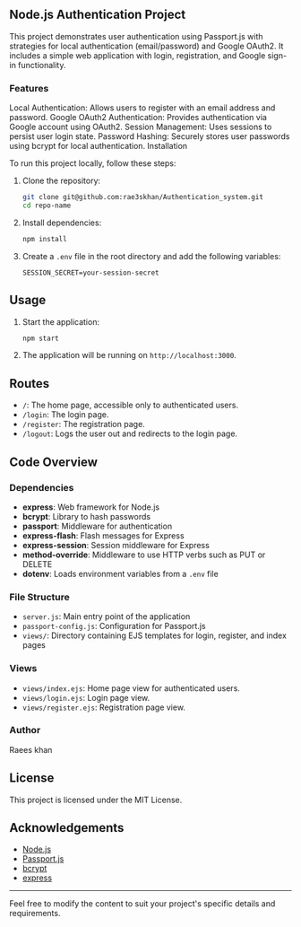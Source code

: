 ## Node.js Authentication Project
This project demonstrates user authentication using Passport.js with strategies for local authentication (email/password) and Google OAuth2. It includes a simple web application with login, registration, and Google sign-in functionality.

### Features
Local Authentication: Allows users to register with an email address and password.
Google OAuth2 Authentication: Provides authentication via Google account using OAuth2.
Session Management: Uses sessions to persist user login state.
Password Hashing: Securely stores user passwords using bcrypt for local authentication.
Installation

To run this project locally, follow these steps:

1. Clone the repository:

   ```bash
   git clone git@github.com:rae3skhan/Authentication_system.git
   cd repo-name
   ```

2. Install dependencies:
   ```bash
   npm install
   ```
3. Create a `.env` file in the root directory and add the following variables:
   ```plaintext
   SESSION_SECRET=your-session-secret
   ```
## Usage
1. Start the application:
   ```bash
   npm start
   ```
2. The application will be running on `http://localhost:3000`.
## Routes
- `/`: The home page, accessible only to authenticated users.
- `/login`: The login page.
- `/register`: The registration page.
- `/logout`: Logs the user out and redirects to the login page.
## Code Overview
### Dependencies
- **express**: Web framework for Node.js
- **bcrypt**: Library to hash passwords
- **passport**: Middleware for authentication
- **express-flash**: Flash messages for Express
- **express-session**: Session middleware for Express
- **method-override**: Middleware to use HTTP verbs such as PUT or DELETE
- **dotenv**: Loads environment variables from a `.env` file
### File Structure
- `server.js`: Main entry point of the application
- `passport-config.js`: Configuration for Passport.js
- `views/`: Directory containing EJS templates for login, register, and index pages
### Views
- `views/index.ejs`: Home page view for authenticated users.
- `views/login.ejs`: Login page view.
- `views/register.ejs`: Registration page view.
### Author 
Raees khan 
## License
This project is licensed under the MIT License.
## Acknowledgements
- [Node.js](https://nodejs.org/)
- [Passport.js](http://www.passportjs.org/)
- [bcrypt](https://www.npmjs.com/package/bcrypt)
- [express](https://expressjs.com/)
---
Feel free to modify the content to suit your project's specific details and requirements.
